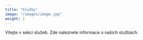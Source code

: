 ```yaml
---
title: "Služby"
image: "/images/image.jpg"
weight: 2
---
```


Vítejte v sekci služeb. Zde naleznete informace o našich službách.
